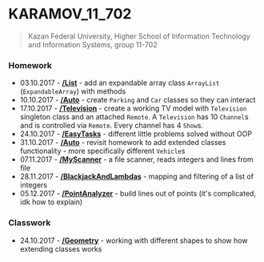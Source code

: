 # KARAMOV_11_702

> Kazan Federal University, Higher School of Information Technology and Information Systems, group 11-702

### Homework
* 03.10.2017 - [__/List__](https://github.com/NickKaramoff/KARAMOV_11_702/tree/master/List/src/ru/karamoff) - add an expandable array class `ArrayList` (`ExpandableArray`) with methods
* 10.10.2017 - [__/Auto__](https://github.com/NickKaramoff/KARAMOV_11_702/tree/master/Auto/src/ru/karamoff) - create `Parking` and `Car` classes so they can interact
* 17.10.2017 - [__/Television__](https://github.com/NickKaramoff/KARAMOV_11_702/tree/master/Television/src/ru/karamoff) - create a working TV model with `Television` singleton class and an attached `Remote`. A `Television` has 10 `Channel`s and is controlled via `Remote`. Every channel has 4 `Show`s.
* 24.10.2017 - [__/EasyTasks__](https://github.com/NickKaramoff/KARAMOV_11_702/tree/master/EasyTasks/src/ru/karamoff) - different little problems solved without OOP
* 31.10.2017 - [__/Auto__](https://github.com/NickKaramoff/KARAMOV_11_702/tree/master/Auto/src/ru/karamoff) - revisit homework to add extended classes functionality - more specifically different `Vehicle`s
* 07.11.2017 - [__/MyScanner__](https://github.com/NickKaramoff/KARAMOV_11_702/tree/master/MyScanner/src/ru/karamoff) - a file scanner, reads integers and lines from file
* 28.11.2017 - [__/BlackjackAndLambdas__](https://github.com/NickKaramoff/KARAMOV_11_702/tree/master/BlackjackAndLambdas/src/ru/karamoff) - mapping and filtering of a list of integers
* 05.12.2017 - [__/PointAnalyzer__](https://github.com/NickKaramoff/KARAMOV_11_702/tree/master/PointAnalyzer/src/ru/karamoff) - build lines out of points (it's complicated, idk how to explain)

### Classwork
* 24.10.2017 - [__/Geometry__](https://github.com/NickKaramoff/KARAMOV_11_702/tree/master/Geometry/src/ru/karamoff) - working with different shapes to show how extending classes works
